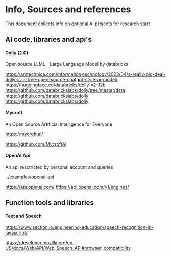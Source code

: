 # Info, Sources and references 

This document collects info on optional AI projects for research start

## AI code, libraries and api's

#### Dolly (2.0)
Open source LLML - Large Language Model by databricks

https://arstechnica.com/information-technology/2023/04/a-really-big-deal-dolly-is-a-free-open-source-chatgpt-style-ai-model/
https://huggingface.co/databricks/dolly-v2-12b
https://github.com/databrickslabs/dolly/tree/master/data
https://github.com/databrickslabs/dolly
https://github.com/databrickslabs/dolly

#### Mycroft
An Open Source Artificial Intelligence for Everyone

https://mycroft.ai/

https://github.com/MycroftAI


#### OpenAI Api 
An api resctricted by personal account and queries

[../examples/openai-api](https://github.com/genboy/genai/tree/main/examples/openai-api)

https://api.openai.com/
https://api.openai.com/v1/engines/


## Function tools and libraries

#### Text and Speech 
https://www.section.io/engineering-education/speech-recognition-in-javascript/

https://developer.mozilla.org/en-US/docs/Web/API/Web_Speech_API#browser_compatibility
